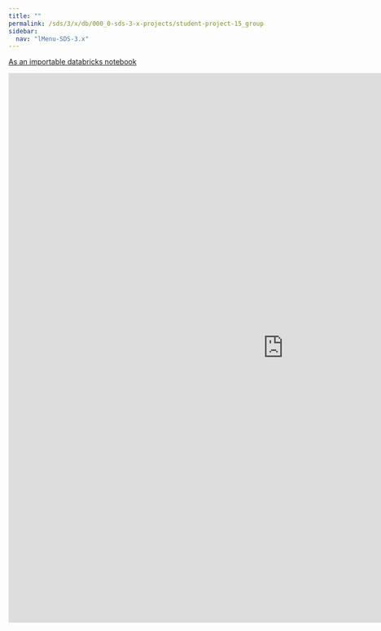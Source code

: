 ```yaml
---
title: ""
permalink: /sds/3/x/db/000_0-sds-3-x-projects/student-project-15_group-FinancialDataStreams/03_resources/
sidebar:
  nav: "lMenu-SDS-3.x"
---
```


[As an importable databricks notebook](https://lamastex.github.io/scalable-data-science/sds/3/x/db/000_0-sds-3-x-projects/student-project-15_group-FinancialDataStreams/03_resources.html)

<iframe src="https://lamastex.github.io/scalable-data-science/sds/3/x/db/000_0-sds-3-x-projects/student-project-15_group-FinancialDataStreams/03_resources.html" width="1080" height="1080" frameborder="0"></iframe>
